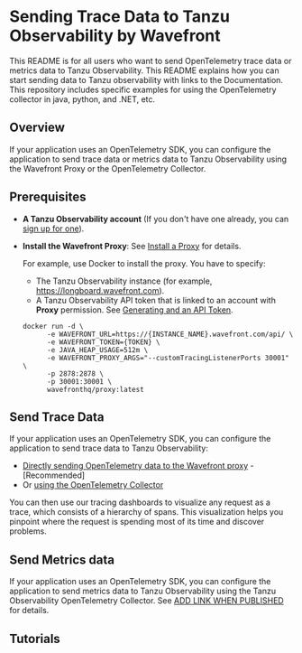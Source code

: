 # Sending Trace Data to Tanzu Observability by Wavefront

This README is for all users who want to send OpenTelemetry trace data or metrics data to Tanzu Observability. This README explains how you can start sending data to Tanzu observability with links to the Documentation. This repository includes specific examples for using the OpenTelemetry collector in java, python, and .NET, etc.

## Overview

If your application uses an OpenTelemetry SDK, you can configure the application to send trace data or metrics data to Tanzu Observability using the Wavefront Proxy or the OpenTelemetry Collector.

## Prerequisites

* **A Tanzu Observability account** (If you don't have one already, you
  can [sign up for one](https://tanzu.vmware.com/observability)).
* **Install the Wavefront Proxy**: See [Install a Proxy](https://docs.wavefront.com/proxies_installing.html#install-a-proxy) for details.
  
  For example, use Docker to install the proxy. You have to specify:

  * The Tanzu Observability instance (for example, https://longboard.wavefront.com).
  * A Tanzu Observability API token that is linked to an account with **Proxy** permission.
    See [Generating and an API Token](https://docs.wavefront.com/wavefront_api.html#generating-an-api-token).

  ```
  docker run -d \
        -e WAVEFRONT_URL=https://{INSTANCE_NAME}.wavefront.com/api/ \
        -e WAVEFRONT_TOKEN={TOKEN} \
        -e JAVA_HEAP_USAGE=512m \
        -e WAVEFRONT_PROXY_ARGS="--customTracingListenerPorts 30001" \
        -p 2878:2878 \
        -p 30001:30001 \
        wavefronthq/proxy:latest
  ```

## Send Trace Data
If your application uses an OpenTelemetry SDK, you can configure the application to send trace data to Tanzu Observability:

* [Directly sending OpenTelemetry data to the Wavefront proxy](https://docs.wavefront.com/opentelemetry_tracing.html#send-data-using-the-wavefront-proxy---recommended) - [Recommended]
* Or [using the OpenTelemetry Collector](https://docs.wavefront.com/opentelemetry_tracing.html#send-data-using-the-opentelemetry-collector)

You can then use our tracing dashboards to visualize any request as a trace, which consists of a hierarchy of spans. This visualization helps you pinpoint where the request is spending most of its time and discover problems.

## Send Metrics data

If your application uses an OpenTelemetry SDK, you can configure the application to send metrics data to Tanzu Observability using the Tanzu Observability OpenTelemetry Collector. See [ADD LINK WHEN PUBLISHED]() for details.

## Tutorials
